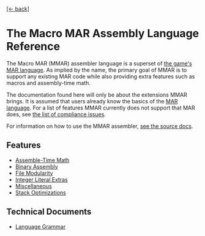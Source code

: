 [[← back]](../)

# The Macro MAR Assembly Language Reference

The Macro MAR (MMAR) assembler language is a superset of [the game's MAR language](https://github.com/simon987/Much-Assembly-Required/wiki). As implied by the name, the primary goal of MMAR is to support any existing MAR code while also providing extra features such as macros and assembly-time math.

The documentation found here will only be about the extensions MMAR brings. It is assumed that users already know the basics of the [MAR language](https://github.com/simon987/Much-Assembly-Required/wiki). For a list of features MMAR currently does not support that MAR does, see [the list of compliance issues](https://github.com/Francessco121/HlmlToolkit/issues?q=is%3Aissue+is%3Aopen+label%3Amar-compliance).

For information on how to use the MMAR assembler, [see the source docs](../../src/mmar_assembler).

## Features
- [Assemble-Time Math](./assemble-time-math.md)
- [Binary Assembly](./binary-assembly.md)
- [File Modularity](./file-modularity.md)
- [Integer Literal Extras](./integer-literal-extras.md)
- [Miscellaneous](./miscellaneous.md)
- [Stack Optimizations](./stack-optimizations.md)

## Technical Documents
- [Language Grammar](./grammar.md)